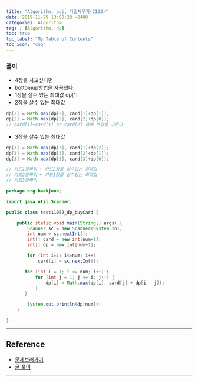 ```yaml
---
title: "Algorithm, boj, 타일채우기(2133)"
date: 2019-11-29 13:00:28 -0400
categories: Algorithm
tags : [Algorithm, dp]
toc: true
toc_label: "My Table of Contents"
toc_icon: "cog"
---
```


### 풀이
- 4장을 사고싶다면
- bottomup방법을 사용했다.
- 1장을 살수 있는 최대값 dp[1]
- 2장을 살수 있는 최대값
```java
dp[2] = Math.max(dp[2], card[1]+dp[1]);
dp[2] = Math.max(dp[2], card[2]+dp[0]);
// card[1]+card[1] or card[2] 중에 큰값을 고른다
```
- 3장을 살수 있는 최대값
```java
dp[3] = Math.max(dp[3], card[1]+dp[2]);
dp[3] = Math.max(dp[3], card[2]+dp[1]);
dp[3] = Math.max(dp[3], card[3]+dp[0]);

// 카드1장짜리 + 카드2장을 살수있는 최대값
// 카드2장짜리 + 카드1장을 살수있는 최대값
// 카드3장짜리
```



```java
package org.baekjoon;

import java.util.Scanner;

public class test11052_dp_buyCard {

	public static void main(String[] args) {
		Scanner sc = new Scanner(System.in);
		int num = sc.nextInt();
		int[] card = new int[num+1];
		int[] dp = new int[num+1];

		for (int i=1; i<=num; i++)
			card[i] = sc.nextInt();

	   for (int i = 1; i <= num; i++) {
	       for (int j = 1; j <= i; j++) {
	           dp[i] = Math.max(dp[i], card[j] + dp[i - j]);
	       }
	   }

		System.out.println(dp[num]);
	}

}
```

---
## Reference
- [문제보러가기](https://www.acmicpc.net/problem/11052)
- [글 풀이](https://plplim.tistory.com/10)

---
